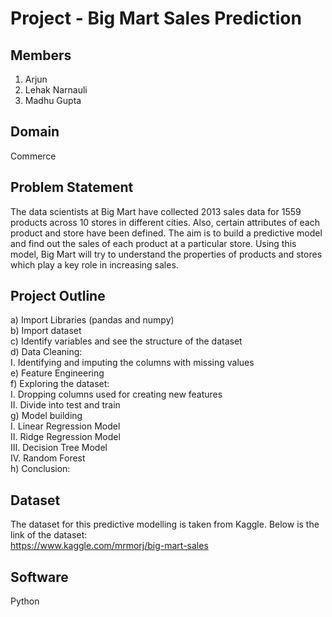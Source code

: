 # Project - Big Mart Sales Prediction

## Members
1) Arjun
2) Lehak Narnauli
3) Madhu Gupta

## Domain
Commerce

## Problem Statement
The data scientists at Big Mart have collected 2013 sales data for 1559 products across 10 stores in different cities. Also, certain attributes of each product and store have been defined. The aim is to build a predictive model and find out the sales of each product at a particular store.
Using this model, Big Mart will try to understand the properties of products and stores which play a key role in increasing sales.

## Project Outline
a) Import Libraries (pandas and numpy)<br>
b) Import dataset<br>
c) Identify variables and see the structure of the dataset<br>
d) Data Cleaning:<br>
     I. Identifying and imputing the columns with missing values<br> 
e) Feature Engineering<br>
f) Exploring the dataset:<br>
     I. Dropping columns used for creating new features<br>
    II. Divide into test and train<br>
g) Model building<br>
     I. Linear Regression Model<br>
     II. Ridge Regression Model<br>
     III. Decision Tree Model<br>
     IV. Random Forest<br>
h) Conclusion:


## Dataset
The dataset for this predictive modelling is taken from Kaggle. Below is the link of the dataset:<br>
https://www.kaggle.com/mrmorj/big-mart-sales

## Software
Python
